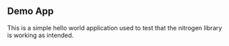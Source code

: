 ## Demo App

This is a simple hello world application used to test that the nitrogen library is working as
intended.
